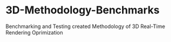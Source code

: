 # 3D-Methodology-Benchmarks
Benchmarking and Testing created Methodology of 3D Real-Time Rendering Oprimization
